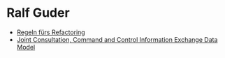 # Ralf Guder
- [Regeln fürs Refactoring](FiveLinesOfCode.md)
- [Joint Consultation, Command and Control Information Exchange Data Model](JC3IEDM/index.html)
